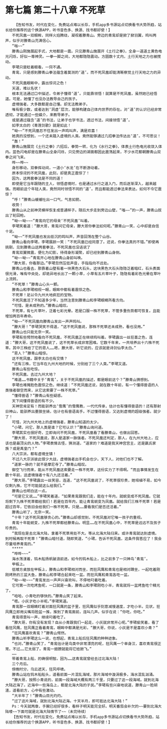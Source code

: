 # 第七篇 第二十八章 不死草
        【告知书友，时代在变化，免费站点难以长存，手机app多书源站点切换看书大势所趋，站长给你推荐的这个换源APP，听书音色多、换源、找书都好使！】
       不死凤凰一双眼眸，同样火焰腾绕，凝视着滕青山。旁边的青鸾却是掀了掀羽翼，鸣叫两声，似乎对滕青山充满信心。
       “嗡~~”
       滕青山刚施展起手式，大地都是一震。只见滕青山施展开《土行之拳》，全身一道道土黄色电光闪烁，好似一尊神灵。一拳一脚之间，大地都隐隐震动。方圆数十丈内，土行天地之力也被搅动。
       李珺只是眨着眼看，一窍不通。
       青鸾，只是感到滕青山拳法蕴含着莫测的‘道’。而不死凤凰却能清晰察觉土行天地之力的异动。
       不死凤凰眼眸中，露出惊诧之色！
       天道，难以名状！
       根本无法通过口中描述，令弟子懂得‘道’。只能靠领悟！就算是不死凤凰，虽然她已经悟道。可是，她懂了也没办法教导自己的孩子。
       虚境强者，大多数都是自己懂。却无法教弟子。
       唯有极少数，或者达到‘洞虚’层次，能够构建自己体内世界的存在。对‘道’的认识已经非常透彻，才能通过一些媒介，来教导弟子。
       或是通过蕴含‘道’的书法，让弟子也学书法，透过书法，间接领悟‘道’。
       如李太白的《青莲剑歌》就是如此！
       “呦~~”不死凤凰忍不住发出一声鸣叫声，满是欢喜！
       她真的没想到，一个还未踏入虚境的人类。竟然能够通过几招拳法传达出‘道’。不可思议！
       “轰！”
       滕青山施展完《土行之拳》六招后，拳势一转，化为《水行之拳》，体表土行色电光收敛入体内。蓝色闪电却是在滕青山全身闪烁，只见旁边的湖面都因此震荡起来，不少水花都朝滕青山双拳之间飞来。
       哗~~哗~~
       身形移动，双拳挥动间，一道小‘水龙’在不断游动着。
       原本惊诧的不死凤凰，此刻，却是真正震惊了！
       因为，这两套拳法是不同的道！
       即使是它当年跟随的主人，领悟虚境时，也是通过水行之道入门，而后逐渐深入，越来越强。而眼前这个年轻人类，竟然同时领悟不同的‘道’。而且都能透过拳法来表达，如何不令它震惊？
       “呼！”滕青山缓缓吐出一口气，气息如箭。
       收势！
       滕青山从之前神灵模样恢复成普通样子。随后大步走到旁边山壁，“嗤——”的一声，滕青山拔出了轮回枪。
       “呦~~呦~~~”青鸾向它的母亲‘不死凤凰’叫着。
       李珺笑着道：“滕大哥，青鸾问它母亲，滕大哥你拳法如何呢。”滕青山一笑，心中却是自信十足。
       “呦~~”不死凤凰也发出低沉的鸣叫声，声音回荡在整个山谷。
       滕青山看向李珺，李珺展颜一笑：“不死凤凰已经同意了。还说，你拳法真的不错。”即使再挑剔，见到滕青山这两套拳法，不死凤凰也没话说了
       青鸾双翼微震，便化为幻影，待得身形凝聚，却已经到滕青山身侧。
       “呦~~呦~~”青鸾开心地在滕青山身前叫唤。
       “滕大哥，你看那边。”李珺忽然压低声音，手指指向不远处。
       滕青山也看去，那靠着山壁有着一块黑色大石头，这块黑色大石头隐隐泛着暗红，石头表面很光滑，唯有中央处，却诡异地长出了一颗小草，小草有五片草叶子，隐隐有着彩色光晕在草叶上流转。
       “不死草！”滕青山心头一颤。
       滕青山和李珺相视一眼，眼眸中都有着震惊之色。
       不死草！足以令九州大地疯狂的宝物。
       不死凤凰活了不知道多少年，当然注意到滕青山和李珺眼睛所看方向。
       “可惜，是未成熟的。”滕青山暗叹。
       不死草，有七片草叶，泛着七彩光晕。若是口服一株不死草，不管多重伤势都可恢复。且能增加两百年寿命。
       “呦~~”不死凤凰向滕青山发出一声声鸣叫。
       “滕大哥！”李珺哭笑不得道，“这不死凤凰说，那株不死草还未成熟，看也没用。”
       滕青山也只能无奈一笑。
       李珺有些愕然地看向不死凤凰，不死凤凰正在继续鸣叫着。李珺露出一丝狂喜之色，连道：“滕大哥，这不死凤凰说了，这不死草长成非常困难。它数千年来，一共培养出十六株不死草。其中三株给了它的恩人……嗯，滕大哥，听它说的，应该就是诗剑仙李太白。”
       “恩人？”滕青山暗惊。
       这不死凤凰，跟李太白也有交情？
       “还有三株，它当年在九州大地的时候，分别给了三个人类。”李珺又道。
       滕青山有些吃惊。
       不死凤凰，去过九州大地？
       “难道……书籍中关于‘青鸾’，关于不死凤凰的描述，都是眼前这个？”滕青山猜想到。
       李珺也难掩脸色震惊之色，继续道：“不死凤凰还说，就在数十年前，有一个懂得兽语的人类强者御空而来，从它这索要了一株不死草。”
       “懂得兽语？”滕青山有些疑惑。
       天下间懂得兽语的有不少。
       天神宫肯定有！而能驯养出‘雪鹰’的雪鹰教，一代代传承，估计也有懂得兽语的！还有那射日神山，能驯养出墨狼坐骑，估计也有兽语高手。不过懂得兽语，又达到虚境的超级强者。就少了！
       可惜，对九州大地上的虚境强者，滕青山知道的太少。
       “小珺，问它，那人类是谁？它可认识？”滕青山询问道。
       李珺其实也很好奇，立即询问不死凤凰，不死凤凰看了看滕青山，也做出回答。
       “滕大哥，不死凤凰说，那人是道家一脉强者。不死凤凰还判定，那人，在九州大地上，应该也是最顶尖的人物。”李珺表情古怪，猜测道，“道家的？难道是我天神宫宫主，还是嬴氏家族？或是禹皇门？”
       八大宗派，都有虚境坐镇！
       不过八大宗派彼此很少大战，虚境强者出手机会也少。天下人，对他们也不了解。
       “道家一脉的？就不是摩尼寺了。”滕青山暗叹。
       御空飞行而来，能从不死凤凰这索要走一株不死草，这份实力了不得啊。“而且事情发生在数十年前，这虚境强者十有八九还活着。”
       “滕大哥。”李珺露出一丝笑容，连道，“这不死凤凰说了，不死草很珍贵，她培植不易，如今仅剩九株，它不可能就这么给我们。”
       滕青山也明白这一点。
       “可是它又说……”李珺笑着道，“如果青鸾跟我们走，能在十年内，就蜕变成不死凤凰。它就将剩下九株不死草都给我们！若是在百年内，能让青鸾蜕变为凤凰。就给我们三株不死草！若是超过百年，它依旧会给我们一株不死草。只是……要看我们是否还活着。”
       滕青山听了，无奈一笑。
       “十年？这不死凤凰够贪心的。”滕青山却感觉到，不死凤凰对它唯一孩子的重视。
       青鸾十年能蜕变，九株不死草都给滕青山。明显……在不死凤凰心中，不死草是远远不及孩子珍贵的。
       “我现在是去北海大陆，拿着不死草用处不大。等从北海大陆归来。或许青鸾就达到虚境。到时候再取不死草！”滕青山暗忖道，随即笑道，“小珺，告诉不死凤凰，这条件我答应了！我会尽量培养青鸾的。”
       *****
       “哗哗~~~”
       海水荡漾着，钨木船扬帆破浪前进。如今的钨木船上，比之前多了一只神鸟‘青鸾’。
       甲板上。
       低矮方桌放在甲板上，滕青山和李珺相对而坐，而狂风鹰和青鸾也是相对蹲坐，一起吃着刚刚烤熟的三盆大鱼，滕青山和李珺合起来吃一盆。而狂风鹰和青鸾各吃一盆。
       “呦~~呦~~~”青鸾发出一声声兴奋欢叫，不停地叼着吃着。
       它可第一次吃烤鱼呢，一口就是一条，滕青山和李珺刚吃小半，青鸾就将一盆烤鱼吃个精光了。
       “哈哈，小青吃的够快的。”滕青山笑了起来。
       “嗯。小灰才吃小半呢。”李珺笑道。
       青鸾那一双眼睛盯着对面狂风鹰的盆子里，狂风鹰似乎刻意减慢速度，才吃小半。见状，狂风鹰立即用尖嘴将脸盆一推，推到了青鸾面前，连叫几声。似乎在说：“你吃，你吃。”
       青鸾得意叫一声，继续叼着吃了。
       “滕大哥，你有没有发现？自从小青跟我们一起走，小灰就非常开心呢。”李珺偷笑着，看了看狂风鹰，狂风鹰正看着青鸾，眼眸中都满是光彩，“滕大哥，你说，小灰是不是喜欢小青？”
       “狂风鹰喜欢青鸾？”滕青山愕然。
       滕青山听李珺这么一说，也想起，青鸾上船后狂风鹰的种种迹象。
       “也对。”滕青山笑了，“青鸾估计是鸟类中非常漂亮的呢，狂风鹰一个单身汉，喜欢青鸾很正常。不过……它太弱了。青鸾一翅膀就能将它给掀飞。”
       ……
       带着青鸾上船，的确很明智。因为……这青鸾就曾经去过北海大陆！
       三个月后。
       傍晚时分，乌云遮天，狂风呼啸。
       滕青山站在钨木船船头，遥看前面一片混乱海域，那片海域中漩涡极多，海水混乱汹涌。
       “滕大哥，按照小青说的，前面一段海域大概有两三千里，只要过了这一段海域。就到北海大陆近海了。近海中一些海岛上，都是北海大陆的子民。”李珺有些兴奋地说道，滕青山一脸胡渣，遥看前方，心中有些激动。
       “大半年了！”滕青山目光灼灼。
       “过了这片海域，就到北海大陆近海。十天半月，即可抵达北海大陆！”
       Ps：今天就两章，手腕已经好很多，看样子明天能完全好。明天番茄会补欠的~~要到北海大陆喽~~下面可就是北海大陆情节了~~（未完待续）
       【告知书友，时代在变化，免费站点难以长存，手机app多书源站点切换看书大势所趋，站长给你推荐的这个换源APP，听书音色多、换源、找书都好使！】